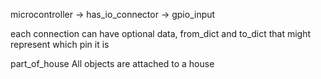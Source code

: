 microcontroller
-> has_io_connector -> gpio_input

each connection can have optional data, from_dict and to_dict that might represent which pin it is

part_of_house
All objects are attached to a house
